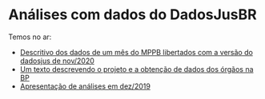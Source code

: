 # Análises com dados do DadosJusBR

Temos no ar: 

  * [Descritivo dos dados de um mês do MPPB libertados com a versão do dadosjus de nov/2020](https://dadosjusbr.github.io/analises/relatorio-ago-2020.html)
  * [Um texto descrevendo o projeto e a obtenção de dados dos órgãos na BP](https://dadosjusbr.github.io/analises/intro.html)
  * [Apresentação de análises em dez/2019](https://dadosjusbr.github.io/analises/index.html)

